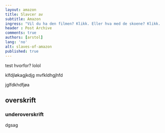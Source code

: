 ```yaml
---
layout: amazon
title: Slavcer av
subtitle: Amazon
ingress: "Vil du ha den filmen? Klikk. Eller hva med de skoene? Klikk. Netthandel er svært enkelt: ved hjelp av få tastetrykk kan du få alt du måtte ønske deg tilsendt over landegrensene for en billig penge. Du trenger ikke engang bevege deg ut av sofaen, og varene er ofte langt rimeligere enn det man får i en vanlig butikk. Hvordan kan nettbutikkene selge varene så billig? De har byttet ut hyggelige butikker med enorme varehus langt utenfor bysentra. Her jobber lagerarbeidere under nedverdigende forhold, langt borte fra kjøperens åsyn."
header : Post Archive
comments: true
authors: [arstol]
lang: 'no'
alt: slaves-of-amazon
published: true
---
```


test
hvorfor?
lolol


klfdjløkagjkdjg
mvfkldhgjhfd

jglfdkhdfjøa

## overskrift

### underoverskrift

dgsag